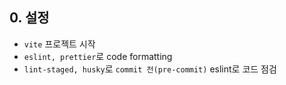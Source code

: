 ## 0. 설정

- `vite` 프로젝트 시작
- `eslint, prettier`로 code formatting
- `lint-staged, husky`로 `commit 전(pre-commit)` eslint로 코드 점검
